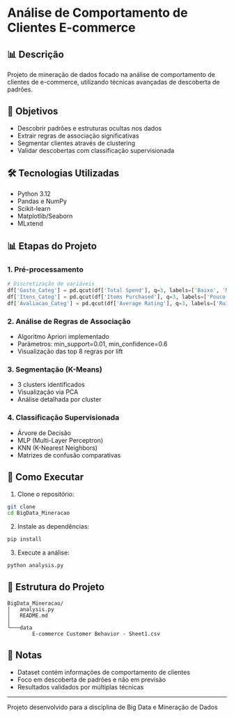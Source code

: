 # Análise de Comportamento de Clientes E-commerce

## 📊 Descrição
Projeto de mineração de dados focado na análise de comportamento de clientes de e-commerce, utilizando técnicas avançadas de descoberta de padrões.

## 🎯 Objetivos
- Descobrir padrões e estruturas ocultas nos dados
- Extrair regras de associação significativas
- Segmentar clientes através de clustering
- Validar descobertas com classificação supervisionada

## 🛠️ Tecnologias Utilizadas
- Python 3.12
- Pandas e NumPy
- Scikit-learn
- Matplotlib/Seaborn
- MLxtend

## 📊 Etapas do Projeto

### 1. Pré-processamento
```python
# Discretização de variáveis
df['Gasto_Categ'] = pd.qcut(df['Total Spend'], q=3, labels=['Baixo', 'Médio', 'Alto'])
df['Itens_Categ'] = pd.qcut(df['Items Purchased'], q=3, labels=['Pouco', 'Médio', 'Muito'])
df['Avaliacao_Categ'] = pd.qcut(df['Average Rating'], q=3, labels=['Ruim', 'Regular', 'Boa'])
```

### 2. Análise de Regras de Associação
- Algoritmo Apriori implementado
- Parâmetros: min_support=0.01, min_confidence=0.6
- Visualização das top 8 regras por lift

### 3. Segmentação (K-Means)
- 3 clusters identificados
- Visualização via PCA
- Análise detalhada por cluster

### 4. Classificação Supervisionada
- Árvore de Decisão
- MLP (Multi-Layer Perceptron)
- KNN (K-Nearest Neighbors)
- Matrizes de confusão comparativas


## 🚀 Como Executar

1. Clone o repositório:
```bash
git clone
cd BigData_Mineracao
```

2. Instale as dependências:
```bash
pip install
```

3. Execute a análise:
```bash
python analysis.py
```

## 📁 Estrutura do Projeto
```
BigData_Mineracao/
│   analysis.py
│   README.md
│   
└───data
        E-commerce Customer Behavior - Sheet1.csv

```

## 📝 Notas
- Dataset contém informações de comportamento de clientes
- Foco em descoberta de padrões e não em previsão
- Resultados validados por múltiplas técnicas

---
Projeto desenvolvido para a disciplina de Big Data e Mineração de Dados